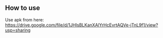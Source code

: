 ## How to use

Use apk from here: https://drive.google.com/file/d/1JHIsBLKanXAlYrHcEvrtAQVe-jTnL9f1/view?usp=sharing

